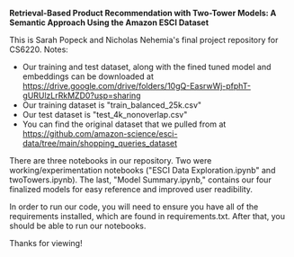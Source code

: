 **Retrieval-Based Product Recommendation with Two-Tower Models: A Semantic Approach Using the Amazon ESCI Dataset**

This is Sarah Popeck and Nicholas Nehemia's final project repository for CS6220. 
Notes:
- Our training and test dataset, along with the fined tuned model and embeddings can be downloaded at https://drive.google.com/drive/folders/10gQ-EasrwWj-pfphT-gURUlzLrRkMZD0?usp=sharing
- Our training dataset is "train_balanced_25k.csv"
- Our test dataset is "test_4k_nonoverlap.csv"
- You can find the original dataset that we pulled from at https://github.com/amazon-science/esci-data/tree/main/shopping_queries_dataset

There are three notebooks in our repository. Two were working/experimentation notebooks ("ESCI Data Exploration.ipynb" and twoTowers.ipynb). The last, "Model Summary.ipynb," contains our four finalized models for easy reference and improved user readibility.

In order to run our code, you will need to ensure you have all of the requirements installed, which are found in requirements.txt. After that, you should be able to run our notebooks.

Thanks for viewing!
